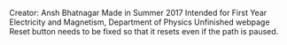 Creator: Ansh Bhatnagar
Made in Summer 2017
Intended for First Year Electricity and Magnetism, Department of Physics
Unfinished webpage
Reset button needs to be fixed so that it resets even if the path is paused.